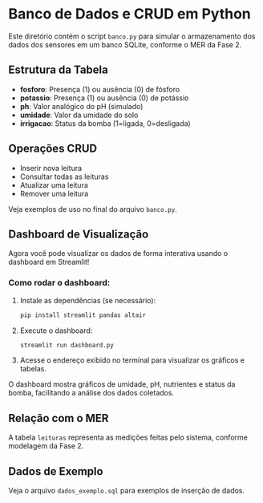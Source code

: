 # Banco de Dados e CRUD em Python

Este diretório contém o script `banco.py` para simular o armazenamento dos dados dos sensores em um banco SQLite, conforme o MER da Fase 2.

## Estrutura da Tabela
- **fosforo**: Presença (1) ou ausência (0) de fósforo
- **potassio**: Presença (1) ou ausência (0) de potássio
- **ph**: Valor analógico do pH (simulado)
- **umidade**: Valor da umidade do solo
- **irrigacao**: Status da bomba (1=ligada, 0=desligada)

## Operações CRUD
- Inserir nova leitura
- Consultar todas as leituras
- Atualizar uma leitura
- Remover uma leitura

Veja exemplos de uso no final do arquivo `banco.py`.

## Dashboard de Visualização
Agora você pode visualizar os dados de forma interativa usando o dashboard em Streamlit!

### Como rodar o dashboard:
1. Instale as dependências (se necessário):
   ```bash
   pip install streamlit pandas altair
   ```
2. Execute o dashboard:
   ```bash
   streamlit run dashboard.py
   ```
3. Acesse o endereço exibido no terminal para visualizar os gráficos e tabelas.

O dashboard mostra gráficos de umidade, pH, nutrientes e status da bomba, facilitando a análise dos dados coletados.

## Relação com o MER
A tabela `leituras` representa as medições feitas pelo sistema, conforme modelagem da Fase 2.

## Dados de Exemplo
Veja o arquivo `dados_exemplo.sql` para exemplos de inserção de dados. 
